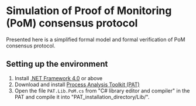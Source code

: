 # Simulation of Proof of Monitoring (PoM) consensus protocol

Presented here is a simplified formal model and formal verification of PoM consensus protocol.

## Setting up the environment
1. Install [.NET Framework 4.0](https://www.microsoft.com/en-us/download/details.aspx?id=17718) or above
2. Download and install [Process Analysis Toolkit (PAT)](http://pat.comp.nus.edu.sg/)
3. Open the file `PAT.Lib.PoM.cs` from "C# library editor and compiler" in the PAT and compile it into "PAT_installation_directory/Lib/". 
